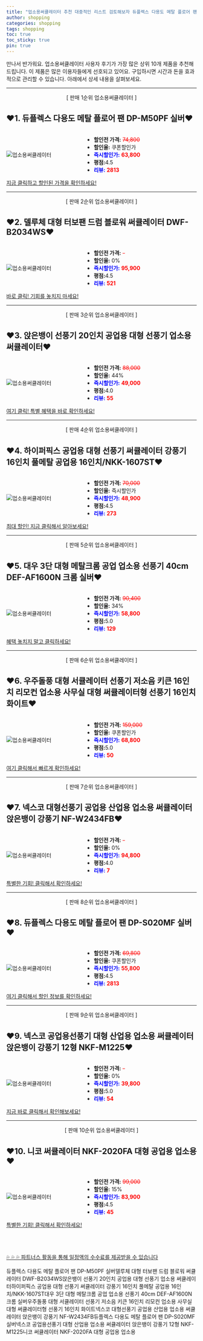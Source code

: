 ```yaml
---
title: "업소용써큘레이터 추천 대중적인 리스트 검토해보자 듀플렉스 다용도 메탈 플로어 팬"
author: shopping
categories: shopping
tags: shopping
toc: true
toc_sticky: true
pin: true
---
```

만나서 반가워요.  업소용써큘레이터 사용자 후기가 가장 많은 상위 10개 제품을 추천해드립니다. 이 제품은 많은 이용자들에게 선호되고 있어요. 구입하시면 시간과 돈을 효과적으로 관리할 수 있습니다. 아래에서 상세 내용을 살펴보세요.

---
<p class="toplist" style="margin: 0 auto; display: block; width: fit-content;">[ 판매 1순위 업소용써큘레이터 ]</p>

<h2><strong>❤️1. 듀플렉스 다용도 메탈 플로어 팬 DP-M50PF 실버❤️</strong></h2>

<div style="display: flex; align-items: center;">
    <div style="flex: 0.4;">
        <img src="https://thumbnail10.coupangcdn.com/thumbnails/remote/230x230ex/image/retail/images/1383854873066169-65e4b1a7-6b5a-4f56-bbbe-362c1522dc1b.jpg" alt="업소용써큘레이터" style="max-width: 100%;">
    </div>
    <div style="flex: 0.6; margin-left: 10px;">
        <ul>
            <li><strong>할인전 가격:</strong> <del style="color: red;">74,800</del></li>
            <li><strong>할인율:</strong> 쿠폰할인가</li>
            <li><span style='color:blue'><strong>즉시할인가:</strong></span> <span style='color:red'><strong>63,800</strong></span></li>
            <li><strong>평점:</strong>4.5</li>
            <li><span style='color:blue'><strong>리뷰:</strong></span> <span style='color:red'><strong>2813</strong></span></li>
        </ul>
    </div>
</div>
<div class="center">
    <a href="https://William4Davisa.github.io?lptag=AF9450613&subid=githubio&pageKey=7246208798&traceid=V0-153&itemId=18422146584&vendorItemId=3160204991" class="myButton">
        지금 클릭하고 할인된 가격을 확인하세요!
    </a>
</div>


---
<p class="toplist" style="margin: 0 auto; display: block; width: fit-content;">[ 판매 2순위 업소용써큘레이터 ]</p>

<h2><strong>❤️2. 델루체 대형 터보팬 드럼 블로워 써큘레이터 DWF-B2034WS❤️</strong></h2>

<div style="display: flex; align-items: center;">
    <div style="flex: 0.4;">
        <img src="https://thumbnail6.coupangcdn.com/thumbnails/remote/230x230ex/image/retail/images/10052663603509234-9e03b681-3c88-4bc8-8911-bd3527390db2.jpg" alt="업소용써큘레이터" style="max-width: 100%;">
    </div>
    <div style="flex: 0.6; margin-left: 10px;">
        <ul>
            <li><strong>할인전 가격:</strong> <del style="color: red;">-</del></li>
            <li><strong>할인율:</strong> 0%</li>
            <li><span style='color:blue'><strong>즉시할인가:</strong></span> <span style='color:red'><strong>95,900</strong></span></li>
            <li><strong>평점:</strong>4.5</li>
            <li><span style='color:blue'><strong>리뷰:</strong></span> <span style='color:red'><strong>521</strong></span></li>
        </ul>
    </div>
</div>
<div class="center">
    <a href="https://William4Davisa.github.io?lptag=AF9450613&subid=githubio&pageKey=214022696&traceid=V0-153&itemId=650947352&vendorItemId=4690193599" class="myButton">
        바로 클릭! 기회를 놓치지 마세요!
    </a>
</div>


---
<p class="toplist" style="margin: 0 auto; display: block; width: fit-content;">[ 판매 3순위 업소용써큘레이터 ]</p>

<h2><strong>❤️3. 앉은뱅이 선풍기 20인치 공업용 대형 선풍기 업소용 써큘레이터❤️</strong></h2>

<div style="display: flex; align-items: center;">
    <div style="flex: 0.4;">
        <img src="https://thumbnail7.coupangcdn.com/thumbnails/remote/230x230ex/image/vendor_inventory/0236/fd48eb5736244fc2a87aa6be1df0316a72ac393bdc659f246e86cbe731ab.jpg" alt="업소용써큘레이터" style="max-width: 100%;">
    </div>
    <div style="flex: 0.6; margin-left: 10px;">
        <ul>
            <li><strong>할인전 가격:</strong> <del style="color: red;">88,000</del></li>
            <li><strong>할인율:</strong> 44%</li>
            <li><span style='color:blue'><strong>즉시할인가:</strong></span> <span style='color:red'><strong>49,000</strong></span></li>
            <li><strong>평점:</strong>4.0</li>
            <li><span style='color:blue'><strong>리뷰:</strong></span> <span style='color:red'><strong>55</strong></span></li>
        </ul>
    </div>
</div>
<div class="center">
    <a href="https://William4Davisa.github.io?lptag=AF9450613&subid=githubio&pageKey=7990077035&traceid=V0-153&itemId=22208346951&vendorItemId=89362608541" class="myButton">
        여기 클릭! 특별 혜택을 바로 확인하세요!
    </a>
</div>


---
<p class="toplist" style="margin: 0 auto; display: block; width: fit-content;">[ 판매 4순위 업소용써큘레이터 ]</p>

<h2><strong>❤️4. 하이퍼픽스 공업용 대형 선풍기 써큘레이터 강풍기 16인치 풀메탈 공업용 16인치/NKK-1607ST❤️</strong></h2>

<div style="display: flex; align-items: center;">
    <div style="flex: 0.4;">
        <img src="https://thumbnail10.coupangcdn.com/thumbnails/remote/230x230ex/image/vendor_inventory/782a/3c650152d4164dd648b4e5860f5cb27b7ecb8c7e14e9f749e8de9afb9fa2.jpg" alt="업소용써큘레이터" style="max-width: 100%;">
    </div>
    <div style="flex: 0.6; margin-left: 10px;">
        <ul>
            <li><strong>할인전 가격:</strong> <del style="color: red;">70,000</del></li>
            <li><strong>할인율:</strong> 즉시할인가</li>
            <li><span style='color:blue'><strong>즉시할인가:</strong></span> <span style='color:red'><strong>48,900</strong></span></li>
            <li><strong>평점:</strong>4.5</li>
            <li><span style='color:blue'><strong>리뷰:</strong></span> <span style='color:red'><strong>273</strong></span></li>
        </ul>
    </div>
</div>
<div class="center">
    <a href="https://William4Davisa.github.io?lptag=AF9450613&subid=githubio&pageKey=7545431195&traceid=V0-153&itemId=22439035267&vendorItemId=90029009743" class="myButton">
        최대 할인! 지금 클릭해서 알아보세요!
    </a>
</div>


---
<p class="toplist" style="margin: 0 auto; display: block; width: fit-content;">[ 판매 5순위 업소용써큘레이터 ]</p>

<h2><strong>❤️5. 대우 3단 대형 메탈크롬 공업 업소용 선풍기 40cm DEF-AF1600N 크롬 실버❤️</strong></h2>

<div style="display: flex; align-items: center;">
    <div style="flex: 0.4;">
        <img src="https://thumbnail9.coupangcdn.com/thumbnails/remote/230x230ex/image/rs_quotation_api/d3pm1fuy/eec47fecb5af4a79ae811114f2f477a8.jpg" alt="업소용써큘레이터" style="max-width: 100%;">
    </div>
    <div style="flex: 0.6; margin-left: 10px;">
        <ul>
            <li><strong>할인전 가격:</strong> <del style="color: red;">90,400</del></li>
            <li><strong>할인율:</strong> 34%</li>
            <li><span style='color:blue'><strong>즉시할인가:</strong></span> <span style='color:red'><strong>58,800</strong></span></li>
            <li><strong>평점:</strong>5.0</li>
            <li><span style='color:blue'><strong>리뷰:</strong></span> <span style='color:red'><strong>129</strong></span></li>
        </ul>
    </div>
</div>
<div class="center">
    <a href="https://William4Davisa.github.io?lptag=AF9450613&subid=githubio&pageKey=7243586100&traceid=V0-153&itemId=18410305709&vendorItemId=85552781979" class="myButton">
        혜택 놓치지 말고 클릭하세요!
    </a>
</div>


---
<p class="toplist" style="margin: 0 auto; display: block; width: fit-content;">[ 판매 6순위 업소용써큘레이터 ]</p>

<h2><strong>❤️6. 우주돌풍 대형 서큘레이터 선풍기 저소음 키큰 16인치 리모컨 업소용 사무실 대형 써큘레이터형 선풍기 16인치 화이트❤️</strong></h2>

<div style="display: flex; align-items: center;">
    <div style="flex: 0.4;">
        <img src="https://thumbnail6.coupangcdn.com/thumbnails/remote/230x230ex/image/vendor_inventory/f322/69d49fc865e2b4965bea24a5ad1e78de79102cc041df8cbbb7f53bec9c5c.png" alt="업소용써큘레이터" style="max-width: 100%;">
    </div>
    <div style="flex: 0.6; margin-left: 10px;">
        <ul>
            <li><strong>할인전 가격:</strong> <del style="color: red;">159,000</del></li>
            <li><strong>할인율:</strong> 쿠폰할인가</li>
            <li><span style='color:blue'><strong>즉시할인가:</strong></span> <span style='color:red'><strong>68,800</strong></span></li>
            <li><strong>평점:</strong>5.0</li>
            <li><span style='color:blue'><strong>리뷰:</strong></span> <span style='color:red'><strong>50</strong></span></li>
        </ul>
    </div>
</div>
<div class="center">
    <a href="https://William4Davisa.github.io?lptag=AF9450613&subid=githubio&pageKey=8011719347&traceid=V0-153&itemId=22353084854&vendorItemId=89398170675" class="myButton">
        여기 클릭해서 빠르게 확인하세요!
    </a>
</div>


---
<p class="toplist" style="margin: 0 auto; display: block; width: fit-content;">[ 판매 7순위 업소용써큘레이터 ]</p>

<h2><strong>❤️7. 넥스코 대형선풍기 공업용 산업용 업소용 써큘레이터 앉은뱅이 강풍기 NF-W2434FB❤️</strong></h2>

<div style="display: flex; align-items: center;">
    <div style="flex: 0.4;">
        <img src="https://thumbnail9.coupangcdn.com/thumbnails/remote/230x230ex/image/vendor_inventory/686c/f152b71b3a0887b55e70db313ac76699627746b6450bc38b5b9e27413e13.jpg" alt="업소용써큘레이터" style="max-width: 100%;">
    </div>
    <div style="flex: 0.6; margin-left: 10px;">
        <ul>
            <li><strong>할인전 가격:</strong> <del style="color: red;">-</del></li>
            <li><strong>할인율:</strong> 0%</li>
            <li><span style='color:blue'><strong>즉시할인가:</strong></span> <span style='color:red'><strong>94,800</strong></span></li>
            <li><strong>평점:</strong>4.0</li>
            <li><span style='color:blue'><strong>리뷰:</strong></span> <span style='color:red'><strong>7</strong></span></li>
        </ul>
    </div>
</div>
<div class="center">
    <a href="https://William4Davisa.github.io?lptag=AF9450613&subid=githubio&pageKey=8035340483&traceid=V0-153&itemId=22480045154&vendorItemId=89609153579" class="myButton">
        특별한 기회! 클릭해서 확인하세요!
    </a>
</div>


---
<p class="toplist" style="margin: 0 auto; display: block; width: fit-content;">[ 판매 8순위 업소용써큘레이터 ]</p>

<h2><strong>❤️8. 듀플렉스 다용도 메탈 플로어 팬 DP-S020MF 실버❤️</strong></h2>

<div style="display: flex; align-items: center;">
    <div style="flex: 0.4;">
        <img src="https://thumbnail9.coupangcdn.com/thumbnails/remote/230x230ex/image/retail/images/2753523198593067-63274727-9050-43a1-ad87-d7935974ea5f.jpg" alt="업소용써큘레이터" style="max-width: 100%;">
    </div>
    <div style="flex: 0.6; margin-left: 10px;">
        <ul>
            <li><strong>할인전 가격:</strong> <del style="color: red;">69,800</del></li>
            <li><strong>할인율:</strong> 쿠폰할인가</li>
            <li><span style='color:blue'><strong>즉시할인가:</strong></span> <span style='color:red'><strong>55,800</strong></span></li>
            <li><strong>평점:</strong>4.5</li>
            <li><span style='color:blue'><strong>리뷰:</strong></span> <span style='color:red'><strong>2813</strong></span></li>
        </ul>
    </div>
</div>
<div class="center">
    <a href="https://William4Davisa.github.io?lptag=AF9450613&subid=githubio&pageKey=7246208798&traceid=V0-153&itemId=859313918&vendorItemId=3757230810" class="myButton">
        여기 클릭해서 할인 정보를 확인하세요!
    </a>
</div>


---
<p class="toplist" style="margin: 0 auto; display: block; width: fit-content;">[ 판매 9순위 업소용써큘레이터 ]</p>

<h2><strong>❤️9. 넥스코 공업용선풍기 대형 산업용 업소용 써큘레이터 앉은뱅이 강풍기 12형 NKF-M1225❤️</strong></h2>

<div style="display: flex; align-items: center;">
    <div style="flex: 0.4;">
        <img src="https://thumbnail7.coupangcdn.com/thumbnails/remote/230x230ex/image/vendor_inventory/2076/430cd22ad859666d12c242e588d309d50f1d55a6517099bc09750b308af7.jpg" alt="업소용써큘레이터" style="max-width: 100%;">
    </div>
    <div style="flex: 0.6; margin-left: 10px;">
        <ul>
            <li><strong>할인전 가격:</strong> <del style="color: red;">-</del></li>
            <li><strong>할인율:</strong> 0%</li>
            <li><span style='color:blue'><strong>즉시할인가:</strong></span> <span style='color:red'><strong>39,800</strong></span></li>
            <li><strong>평점:</strong>5.0</li>
            <li><span style='color:blue'><strong>리뷰:</strong></span> <span style='color:red'><strong>54</strong></span></li>
        </ul>
    </div>
</div>
<div class="center">
    <a href="https://William4Davisa.github.io?lptag=AF9450613&subid=githubio&pageKey=8032778320&traceid=V0-153&itemId=22635250154&vendorItemId=90333686339" class="myButton">
        지금 바로 클릭해서 확인해보세요!
    </a>
</div>


---
<p class="toplist" style="margin: 0 auto; display: block; width: fit-content;">[ 판매 10순위 업소용써큘레이터 ]</p>

<h2><strong>❤️10. 니코 써큘레이터 NKF-2020FA 대형 공업용 업소용❤️</strong></h2>

<div style="display: flex; align-items: center;">
    <div style="flex: 0.4;">
        <img src="https://thumbnail10.coupangcdn.com/thumbnails/remote/230x230ex/image/vendor_inventory/76f7/176b4dc864fa60d33da50243f855282e5a7bba111021698f277682883cdc.jpg" alt="업소용써큘레이터" style="max-width: 100%;">
    </div>
    <div style="flex: 0.6; margin-left: 10px;">
        <ul>
            <li><strong>할인전 가격:</strong> <del style="color: red;">99,000</del></li>
            <li><strong>할인율:</strong> 15%</li>
            <li><span style='color:blue'><strong>즉시할인가:</strong></span> <span style='color:red'><strong>83,900</strong></span></li>
            <li><strong>평점:</strong>4.5</li>
            <li><span style='color:blue'><strong>리뷰:</strong></span> <span style='color:red'><strong>45</strong></span></li>
        </ul>
    </div>
</div>
<div class="center">
    <a href="https://William4Davisa.github.io?lptag=AF9450613&subid=githubio&pageKey=1801853675&traceid=V0-153&itemId=22832369152&vendorItemId=89867112665" class="myButton">
        특별한 기회! 클릭해서 확인하세요!
    </a>
</div>

<br><br><br>[💦 💦 💦 파트너스 활동을 통해 일정액의 수수료를 제공받을 수 있습니다](https://link.coupang.com/a/bcpT2c)<br><br>듀플렉스 다용도 메탈 플로어 팬 DP-M50PF 실버델루체 대형 터보팬 드럼 블로워 써큘레이터 DWF-B2034WS앉은뱅이 선풍기 20인치 공업용 대형 선풍기 업소용 써큘레이터하이퍼픽스 공업용 대형 선풍기 써큘레이터 강풍기 16인치 풀메탈 공업용 16인치/NKK-1607ST대우 3단 대형 메탈크롬 공업 업소용 선풍기 40cm DEF-AF1600N 크롬 실버우주돌풍 대형 서큘레이터 선풍기 저소음 키큰 16인치 리모컨 업소용 사무실 대형 써큘레이터형 선풍기 16인치 화이트넥스코 대형선풍기 공업용 산업용 업소용 써큘레이터 앉은뱅이 강풍기 NF-W2434FB듀플렉스 다용도 메탈 플로어 팬 DP-S020MF 실버넥스코 공업용선풍기 대형 산업용 업소용 써큘레이터 앉은뱅이 강풍기 12형 NKF-M1225니코 써큘레이터 NKF-2020FA 대형 공업용 업소용